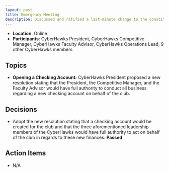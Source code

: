 ```yaml
---
layout: post
title: Emergency Meeting
description: Discussed and ratified a last-minute change to the constitution allowing specific members of the club leadership to act on behalf of the club to open a checking account. 
---
```


* **Location**: Online
* **Participants**: CyberHawks President, CyberHawks Competitive Manager, CyberHawks Faculty Advisor, CyberHawks Operations Lead, 9 other CyberHawks members

## Topics
* **Opening a Checking Account:** CyberHawks President proposed a new resolution stating that the President, the Competitive Manager, and the Faculty Advisor would have full authority to conduct all business regarding a new checking account on behalf of the club.

## Decisions
- Adopt the new resolution stating that a checking account would be created for the club and that the three aforementioned leadership members of the CyberHawks would have full authority to act on behalf of the club in regards to these new finances: **Passed**

## Action Items
- N/A
